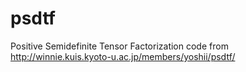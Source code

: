 # psdtf
Positive Semidefinite Tensor Factorization code from http://winnie.kuis.kyoto-u.ac.jp/members/yoshii/psdtf/

